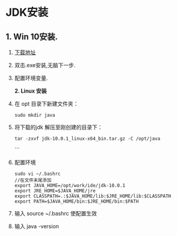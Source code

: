 # JDK安装

## 1. Win 10安装.

1. [下载地址](https://www.oracle.com/technetwork/cn/java/javase/downloads/index.html)
2. 双击.exe安装,无脑下一步.
3. 配置环境变量.

   **2. Linux 安装**

4. 在 opt 目录下新建文件夹：

   ```text
   sudo mkdir java
   ```

5. 将下载的jdk 解压至刚创建的目录下： 

   ```text
   tar -zxvf jdk-10.0.1_linux-x64_bin.tar.gz -C /opt/java
   ```

   \`\`\`

6. 配置环境

   ```text
   sudo vi ~/.bashrc 
   //在文件末尾添加
   export JAVA_HOME=/opt/work/ide/jdk-10.0.1   
   export JRE_HOME=$JAVA_HOME/jre
   export CLASSPATH=.:$JAVA_HOME/lib:$JRE_HOME/lib:$CLASSPATH
   export PATH=$JAVA_HOME/bin:$JRE_HOME/bin:$PATH
   ```

7. 输入 source ~/.bashrc 使配置生效
8. 输入 java -version 

